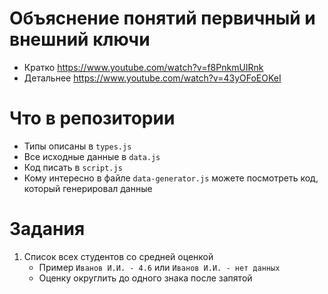 # Объяснение понятий первичный и внешний ключи

* Кратко https://www.youtube.com/watch?v=f8PnkmUIRnk
* Детальнее https://www.youtube.com/watch?v=43yOFoEOKeI

# Что в репозитории

* Типы описаны в `types.js`
* Все исходные данные в `data.js`
* Код писать в `script.js`
* Кому интересно в файле `data-generator.js` можете посмотреть код, который генерировал данные

# Задания

1. Список всех студентов со средней оценкой
    * Пример `Иванов И.И. - 4.6` или `Иванов И.И. - нет данных`
    * Оценку округлить до одного знака после запятой
